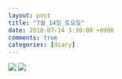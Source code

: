 ```yaml
---
layout: post
title: "7월_14일_토요일"
date: 2018-07-14 3:30:00 +0900
comments: true 
categories: [diary] 
---
```

![](http://blogfiles4.naver.net/MjAxODA3MTRfMjU2/MDAxNTMxNTA2NTk4MjA5.vkE0omEZf7d2JH8Pzdrt_TIaAJBfFaZs0o1g3OkNWV0g.CZM2xBly5v50XjFSQs5ULDKtUYzDYmcBjhSMRZ95zRwg.JPEG.hotleve/NaverBlog_20180714_032957_00.jpg) 
![](http://blogfiles14.naver.net/MjAxODA3MTRfMjk1/MDAxNTMxNTA2NTk5MTQy.LUwPipKppnsN9iGOrjd-JKUu8rRp4TtPteLlmsqCdnkg.jSq0asSimJex21WP_0rEVfbbHTRzRPebGpXlI4PCC8sg.JPEG.hotleve/NaverBlog_20180714_032958_01.jpg) 
